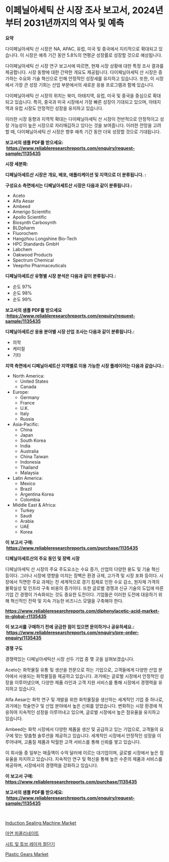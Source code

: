 <p><h1>이페닐아세틱 산 시장 조사 보고서, 2024년부터 2031년까지의 역사 및 예측</h1></p><p><strong>요약</strong></p>
<p><p>다이페닐아세틱 산 시장은 NA, APAC, 유럽, 미국 및 중국에서 지리적으로 확대되고 있습니다. 이 시장은 예측 기간 동안 5.8%의 연평균 성장률로 성장할 것으로 예상됩니다.</p><p>다이페닐아세틱 산 시장 연구 보고서에 따르면, 현재 시장 상황에 대한 특정 조사 결과를 제공합니다. 시장 동향에 대한 간략한 개요도 제공됩니다. 다이페닐아세틱 산 시장은 증가하는 수요와 기술 혁신으로 인해 안정적인 성장세를 유지하고 있습니다. 또한, 이 시장에서 가장 큰 성장 기회는 산업 부문에서의 새로운 응용 프로그램과 함께 있습니다.</p><p>다이페닐아세틱 산 시장의 위치는 북미, 아태지역, 유럽, 미국 및 중국을 중심으로 확대되고 있습니다. 특히, 중국과 미국 시장에서 가장 빠른 성장이 기대되고 있으며, 아태지역과 유럽 시장도 안정적인 성장을 유지하고 있습니다.</p><p>이러한 시장 동향과 지역적 확대는 다이페닐아세틱 산 시장이 전반적으로 안정적이고 성장 가능성이 높은 시장으로 자리매김하고 있다는 것을 보여줍니다. 이러한 전망을 고려할 때, 다이페닐아세틱 산 시장은 향후 예측 기간 동안 더욱 성장할 것으로 기대됩니다.</p></p>
<p><strong>보고서의 샘플 PDF를 받으세요: &nbsp;<a href="https://www.reliableresearchreports.com/enquiry/request-sample/1135435">https://www.reliableresearchreports.com/enquiry/request-sample/1135435</a></strong></p>
<p><strong>시장 세분화:</strong></p>
<p><strong> 디페닐아세트산 시장은 개요, 배포, 애플리케이션 및 지역으로 더 분류됩니다. :</strong></p>
<p><strong>구성요소 측면에서는 디페닐아세트산 시장은 다음과 같이 분류됩니다.:</strong></p>
<p><ul><li>Aceto</li><li>Alfa Aesar</li><li>Ambeed</li><li>Amerigo Scientific</li><li>Apollo Scientific</li><li>Biosynth Carbosynth</li><li>BLDpharm</li><li>Fluorochem</li><li>Hangzhou Longshine Bio-Tech</li><li>HPC Standards GmbH</li><li>Labchem</li><li>Oakwood Products</li><li>Spectrum Chemical</li><li>Veeprho Pharmaceuticals</li></ul></p>
<p><strong> 디페닐아세트산 유형별 시장 분석은 다음과 같이 분류됩니다.:</strong></p>
<p><ul><li>순도 97%</li><li>순도 98%</li><li>순도 99%</li></ul></p>
<p><strong>보고서의 샘플 PDF를 받으세요 :<a href="https://www.reliableresearchreports.com/enquiry/request-sample/1135435">https://www.reliableresearchreports.com/enquiry/request-sample/1135435</a></strong></p>
<p><strong> 디페닐아세트산 응용 분야별 시장 산업 조사는 다음과 같이 분류됩니다.:</strong></p>
<p><ul><li>의학</li><li>케미컬</li><li>기타</li></ul></p>
<p><strong>지역 측면에서 디페닐아세트산 지역별로 이용 가능한 시장 플레이어는 다음과 같습니다.:</strong></p>
<p><ul>
    <li>
        North America:
        <ul>
            <li>United States</li>
            <li>Canada</li>
        </ul>
    </li>
    <li>
        Europe:
        <ul>
            <li>Germany</li>
            <li>France</li>
            <li>U.K.</li>
            <li>Italy</li>
            <li>Russia</li>
        </ul>
    </li>
    <li>
        Asia-Pacific:
        <ul>
            <li>China</li>
            <li>Japan</li>
            <li>South Korea</li>
            <li>India</li>
            <li>Australia</li>
            <li>China Taiwan</li>
            <li>Indonesia</li>
            <li>Thailand</li>
            <li>Malaysia</li>
        </ul>
    </li>
    <li>
        Latin America:
        <ul>
            <li>Mexico</li>
            <li>Brazil</li>
            <li>Argentina Korea</li>
            <li>Colombia</li>
        </ul>
    </li>
    <li>
        Middle East & Africa:
        <ul>
            <li>Turkey</li>
            <li>Saudi</li>
            <li>Arabia</li>
            <li>UAE</li>
            <li>Korea</li>
        </ul>
    </li>
    </ul></p>
<p><strong>이 보고서 구매: &nbsp;<a href="https://www.reliableresearchreports.com/purchase/1135435">https://www.reliableresearchreports.com/purchase/1135435</a></strong></p>
<p><strong>디페닐아세트산의 주요 동인 및 장벽 시장</strong></p>
<p><p>디페닐아세틱 산 시장의 주요 주도요소는 수요 증가, 산업의 다양한 용도 및 기술 혁신 등이다. 그러나 시장에 영향을 미치는 장벽은 환경 규제, 고가격 및 시장 포화 등이다. 시장에서 직면한 주요 과제는 전 세계적으로 경기 침체로 인한 수요 감소, 원자재 가격의 불확실성 및 인프라 구축 비용의 증가이다. 또한 글로벌 경쟁과 신규 기술의 도입에 따른 기업 간 경쟁이 가속화되는 것도 중요한 도전이다. 기업들은 이러한 도전에 대응하기 위해 혁신적인 전략 및 지속 가능한 비즈니스 모델을 구축해야 한다.</p></p>
<p><strong><a href="https://www.reliableresearchreports.com/diphenylacetic-acid-market-in-global-r1135435">https://www.reliableresearchreports.com/diphenylacetic-acid-market-in-global-r1135435</a></strong></p>
<p><strong>이 보고서를 구매하기 전에 궁금한 점이 있으면 문의하거나 공유하세요.: &nbsp;<a href="https://www.reliableresearchreports.com/enquiry/pre-order-enquiry/1135435">https://www.reliableresearchreports.com/enquiry/pre-order-enquiry/1135435</a></strong></p>
<p><strong>경쟁 구도</strong></p>
<p><p>경쟁력있는 디페닐아세틱산 시장 선두 기업 중 몇 곳을 살펴보겠습니다. </p><p>Aceto는 화학물질 유통 및 생산을 전문으로 하는 기업으로, 고객들에게 다양한 산업 분야에서 사용되는 화학물질을 제공하고 있습니다. 과거에는 글로벌 시장에서 안정적인 성장을 이루어냈으며, 다양한 제품 라인과 고객 지원 서비스를 통해 시장에서 경쟁력을 유지하고 있습니다. </p><p>Alfa Aesar는 화학 연구 및 개발을 위한 화학물질을 생산하는 세계적인 기업 중 하나로, 과거에는 학술연구 및 산업 분야에서 높은 신뢰를 얻었습니다. 변화하는 시장 환경에 적응하여 지속적인 성장을 이루어내고 있으며, 글로벌 시장에서 높은 점유율을 유지하고 있습니다.</p><p>Ambeed는 화학 시장에서 다양한 제품을 생산 및 공급하고 있는 기업으로, 고객들의 요구에 맞는 맞춤형 솔루션을 제공하고 있습니다. 세계적인 시장에서 안정적인 성장을 이루어내며, 고품질 제품과 탁월한 고객 서비스를 통해 신뢰를 쌓고 있습니다.</p><p>이 회사들 중 일부는 매출액이 수억 달러에 이르는 대기업이며, 글로벌 시장에서 높은 점유율을 차지하고 있습니다. 지속적인 연구 및 혁신을 통해 높은 수준의 제품과 서비스를 제공하며, 시장에서의 경쟁력을 강화하고 있습니다.</p></p>
<p><strong>이 보고서 구매: &nbsp; <a href="https://www.reliableresearchreports.com/purchase/1135435">https://www.reliableresearchreports.com/purchase/1135435</a></strong></p>
<p><strong>보고서의 샘플 PDF를 받으세요: &nbsp;<a href="https://www.reliableresearchreports.com/enquiry/request-sample/1135435">https://www.reliableresearchreports.com/enquiry/request-sample/1135435</a></strong><strong></strong></p>
<p>&nbsp;</p>
<p><p><a href="https://github.com/Glendatilghmankmgz0rbhwpy/Market-Research-Report-List-2/blob/main/induction-sealing-machine-market.md">Induction Sealing Machine Market</a></p><p><a href="https://github.com/fernandotryO5lson96765/Market-Research-Report-List-1/blob/main/275274326690.md">아연 피콜리네이트</a></p><p><a href="https://github.com/CliftonFisher9067/Market-Research-Report-List-1/blob/main/532295226689.md">시트 및 튜브 레이저 절단기</a></p><p><a href="https://github.com/dx0328/Market-Research-Report-List-2/blob/main/plastic-gears-market.md">Plastic Gears Market</a></p></p>